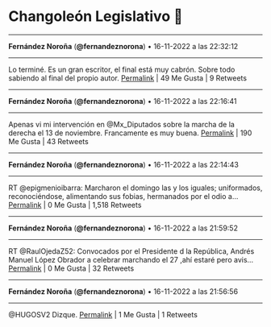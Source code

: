 # Changoleón Legislativo 🙈
*****
**Fernández Noroña** (**@fernandeznorona**) • 16-11-2022 a las 22:32:12
*****
Lo terminé. Es un gran escritor, el final está muy cabrón. Sobre todo sabiendo al final del propio autor.
[Permalink](https://twitter.com/fernandeznorona/status/1593129862960934912) | 49 Me Gusta | 9 Retweets
*****
**Fernández Noroña** (**@fernandeznorona**) • 16-11-2022 a las 22:16:41
*****
Apenas vi mi intervención en @Mx_Diputados sobre la marcha de la derecha el 13 de noviembre. Francamente es muy buena.
[Permalink](https://twitter.com/fernandeznorona/status/1593125956075786241) | 190 Me Gusta | 43 Retweets
*****
**Fernández Noroña** (**@fernandeznorona**) • 16-11-2022 a las 22:14:43
*****
RT @epigmenioibarra: Marcharon el domingo las y los iguales; uniformados, reconociéndose, alimentando sus fobias, hermanados por el odio a…
[Permalink](https://twitter.com/fernandeznorona/status/1593125461529628672) | 0 Me Gusta | 1,518 Retweets
*****
**Fernández Noroña** (**@fernandeznorona**) • 16-11-2022 a las 21:59:52
*****
RT @RaulOjedaZ52: Convocados por el Presidente d la República, Andrés Manuel López Obrador a celebrar marchando el 27 ,ahí estaré pero avis…
[Permalink](https://twitter.com/fernandeznorona/status/1593121725344251905) | 0 Me Gusta | 32 Retweets
*****
**Fernández Noroña** (**@fernandeznorona**) • 16-11-2022 a las 21:56:56
*****
@HUGOSV2 Dizque.
[Permalink](https://twitter.com/fernandeznorona/status/1593120984667951104) | 1 Me Gusta | 1 Retweets
